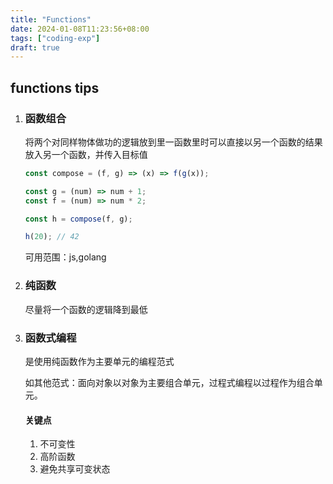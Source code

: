 ```yaml
---
title: "Functions"
date: 2024-01-08T11:23:56+08:00
tags: ["coding-exp"]
draft: true
---
```


## functions tips

1. ### 函数组合

   将两个对同样物体做功的逻辑放到里一函数里时可以直接以另一个函数的结果放入另一个函数，并传入目标值

   ```js
   const compose = (f, g) => (x) => f(g(x));

   const g = (num) => num + 1;
   const f = (num) => num * 2;

   const h = compose(f, g);

   h(20); // 42
   ```

   可用范围：js,golang

2. ### 纯函数

   尽量将一个函数的逻辑降到最低

3. ### 函数式编程

   是使用纯函数作为主要单元的编程范式

   如其他范式：面向对象以对象为主要组合单元，过程式编程以过程作为组合单元。

   #### 关键点

   1. 不可变性
   2. 高阶函数
   3. 避免共享可变状态
